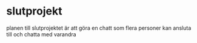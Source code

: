 # slutprojekt
planen till slutprojektet är att göra en chatt som flera personer kan ansluta till och chatta med varandra
